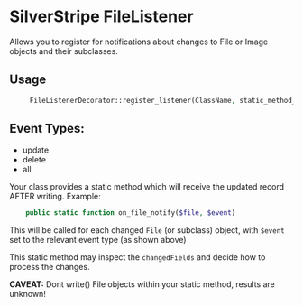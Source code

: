 # SilverStripe FileListener

Allows you to register for notifications about changes to File or Image objects and their subclasses.

## Usage

```php
     FileListenerDecorator::register_listener(ClassName, static_method_name, event_type);
```

## Event Types:

- update
- delete
- all

Your class provides a static method which will receive the updated record AFTER writing. Example:

```php
    public static function on_file_notify($file, $event)
```

This will be called for each changed `File` (or subclass) object, with `$event` set to the relevant event type (as shown above)

This static method may inspect the `changedFields` and decide how to process the changes.

**CAVEAT:** Dont write() File objects within your static method, results are unknown!